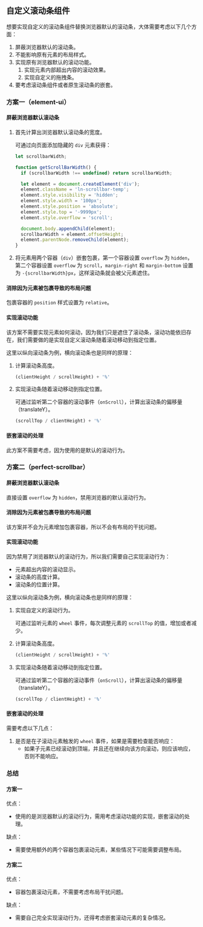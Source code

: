 ## 自定义滚动条组件
想要实现自定义的滚动条组件替换浏览器默认的滚动条，大体需要考虑以下几个方面：
1. 屏蔽浏览器默认的滚动条。
2. 不能影响原有元素的布局样式。
3. 实现原有浏览器默认的滚动功能。
   1. 实现元素内部超出内容的滚动效果。
   2. 实现自定义的拖拽条。
4. 要考虑滚动条组件或者原生滚动条的嵌套。

### 方案一（element-ui）
#### 屏蔽浏览器默认滚动条
1. 首先计算出浏览器默认滚动条的宽度。

    可通过向页面添加隐藏的 `div` 元素获得：
    ```js
    let scrollbarWidth;

    function getScrollBarWidth() {
      if (scrollbarWidth !== undefined) return scrollbarWidth;

      let element = document.createElement('div');
      element.className = 'ln-scrollbar-temp';
      element.style.visibility = 'hidden';
      element.style.width = '100px';
      element.style.position = 'absolute';
      element.style.top = '-9999px';
      element.style.overflow = 'scroll';

      document.body.appendChild(element);
      scrollbarWidth = element.offsetHeight;
      element.parentNode.removeChild(element);
    }
    ```

2. 将元素用两个容器（`div`）嵌套包裹，第一个容器设置 `overflow` 为 `hidden`，第二个容器设置 `overflow` 为 `scroll`，`margin-right` 和 `margin-bottom` 设置为 `-{scrollbarWidth}px`，这样滚动条就会被父元素遮住。

#### 消除因为元素被包裹导致的布局问题
包裹容器的 `position` 样式设置为 `relative`。

#### 实现滚动功能
该方案不需要实现元素如何滚动，因为我们只是遮住了滚动条，滚动功能依旧存在，我们需要做的是实现自定义滚动条随着滚动移动到指定位置。

这里以纵向滚动条为例，横向滚动条也是同样的原理：

1. 计算滚动条高度。

    ```js
    (clientHeight / scrollHeight) + '%'
    ```

2. 实现滚动条随着滚动移动到指定位置。

    可通过监听第二个容器的滚动事件（`onScroll`），计算出滚动条的偏移量（translateY）。
    ```js
    (scrollTop / clientHeight) + '%'
    ```

#### 嵌套滚动的处理

此方案不需要考虑，因为使用的是默认的滚动行为。

### 方案二（perfect-scrollbar）
#### 屏蔽浏览器默认滚动条

直接设置 `overflow` 为 `hidden`，禁用浏览器的默认滚动行为。

#### 消除因为元素被包裹导致的布局问题
该方案并不会为元素增加包裹容器，所以不会有布局的干扰问题。

#### 实现滚动功能
因为禁用了浏览器默认的滚动行为，所以我们需要自己实现滚动行为：
* 元素超出内容的滚动显示。
* 滚动条的高度计算。
* 滚动条的位置计算。

这里以纵向滚动条为例，横向滚动条也是同样的原理：

1. 实现自定义的滚动行为。

    可通过监听元素的 `wheel` 事件，每次调整元素的 `scrollTop` 的值，增加或者减少。

2. 计算滚动条高度。

    ```js
    (clientHeight / scrollHeight) + '%'
    ```

3. 实现滚动条随着滚动移动到指定位置。

    可通过监听第二个容器的滚动事件（`onScroll`），计算出滚动条的偏移量（translateY）。
    ```js
    (scrollTop / clientHeight) + '%'
    ```

#### 嵌套滚动的处理

需要考虑以下几点：
1. 是否是在子滚动元素触发的 `wheel` 事件，如果是需要检查能否响应：
    * 如果子元素已经滚动到顶端，并且还在继续向该方向滚动，则应该响应，否则不能响应。

### 总结

#### 方案一
优点：
* 使用的是浏览器默认的滚动行为，需用考虑滚动功能的实现，嵌套滚动的处理。

缺点：
* 需要使用额外的两个容器包裹滚动元素，某些情况下可能需要调整布局。

#### 方案二
优点：
* 容器包裹滚动元素，不需要考虑布局干扰问题。

缺点：
* 需要自己完全实现滚动行为，还得考虑嵌套滚动元素的复杂情况。
